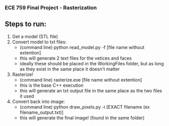 ### ECE 759 Final Project - Rasterization ###

## Steps to run: ##
1. Get a model (STL file)
2. Convert model to txt files:
    - (command line) python read_model.py -f [file name without extention]
    - this will generate 2 text files for the vetices and faces
    - ideally these should be placed in the WorkingFiles folder, but as long as they exist in the same place it doesn't matter
3. Rasterize!
    - (command line) rasterize.exe [file name without extention]
    - this is the base C++ execution
    - this will generate an txt output file in the same place as the two files it used
4. Convert back into image:
    - (command line) python draw_pixels.py -i [EXACT filename (ex filename_output.txt)]
    - this will generate the final image! (found in the same folder)